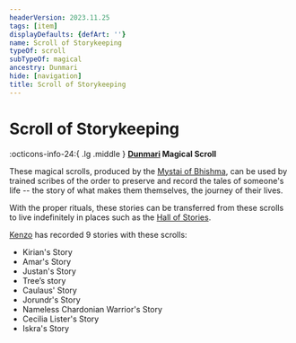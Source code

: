 ```yaml
---
headerVersion: 2023.11.25
tags: [item]
displayDefaults: {defArt: ''}
name: Scroll of Storykeeping
typeOf: scroll
subTypeOf: magical
ancestry: Dunmari
hide: [navigation]
title: Scroll of Storykeeping
---
```

# Scroll of Storykeeping
:octicons-info-24:{ .lg .middle } **[Dunmari](<../../gazetteer/greater-dunmar/realms/dunmar/dunmar.md>) Magical Scroll**  

These magical scrolls, produced by the [Mystai of Bhishma](<../../groups/dunmari-mystery-cults/order-of-the-awakened-soul.md>), can be used by trained scribes of the order to preserve and record the tales of someone's life -- the story of what makes them themselves, the journey of their lives. 

With the proper rituals, these stories can be transferred from these scrolls to live indefinitely in places such as the [Hall of Stories](<../../gazetteer/greater-dunmar/dunmari-basin/hall-of-stories.md>). 


[Kenzo](<../../people/pcs/dunmar-fellowship/kenzo.md>) has recorded 9 stories with these scrolls:
- Kirian's Story
- Amar's Story
- Justan's Story
- Tree’s story
- Caulaus' Story
- Jorundr's Story
- Nameless Chardonian Warrior's Story
- Cecilia Lister's Story
- Iskra's Story
